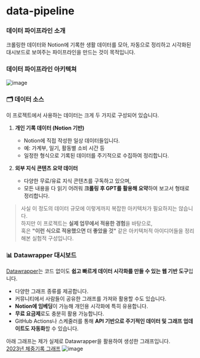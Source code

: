 # data-pipeline

### 데이터 파이프라인 소개
크롤링한 데이터와 Notion에 기록한 생활 데이터를 모아,
자동으로 정리하고 시각화된 대시보드로 보여주는 파이프라인을 만드는 것이 목적입니다.

### 데이터 파이프라인 아키텍쳐
![image](https://github.com/user-attachments/assets/ccf6804c-da18-4ed0-9c43-941c8090216a)


### 🗂 데이터 소스

이 프로젝트에서 사용하는 데이터는 크게 두 가지로 구성되어 있습니다.

1. **개인 기록 데이터 (Notion 기반)**  
   - Notion에 직접 작성한 일상 데이터들입니다.  
   - 예: 가계부, 일기, 활동별 소비 시간 등  
   - 일정한 형식으로 기록된 데이터를 주기적으로 수집하여 정리합니다.

2. **외부 지식 콘텐츠 요약 데이터**  
   - 다양한 무료/유료 지식 콘텐츠를 구독하고 있으며,  
   - 모든 내용을 다 읽기 어려워 **크롤링 후 GPT를 활용해 요약**하여 보고서 형태로 정리합니다.

> 사실 이 정도의 데이터 규모에 이렇게까지 복잡한 아키텍처가 필요하지는 않습니다.  
> 하지만 이 프로젝트는 **실제 업무에서 적용한 경험**을 바탕으로,  
> 혹은 **"이런 식으로 적용했으면 더 좋았을 것"** 같은 아키텍처적 아이디어들을 정리해본 실험적 구성입니다.
  
  
### 📊 Datawrapper 대시보드

[Datawrapper](https://app.datawrapper.de/)는 코드 없이도 **쉽고 빠르게 데이터 시각화를 만들 수 있는 웹 기반 도구**입니다.

- 다양한 그래프 종류를 제공합니다.
- 커뮤니티에서 사람들이 공유한 그래프를 가져와 활용할 수도 있습니다.  
- **Notion에 임베딩**이 가능해 개인용 시각화에 특히 유용합니다.  
- **무료 요금제**로도 충분히 활용 가능합니다.
- GitHub Actions나 스케줄러를 통해 **API 기반으로 주기적인 데이터 및 그래프 업데이트도 자동화**할 수 있습니다.

아래 그래프는 제가 실제로 Datawrapper을 활용하여 생성한 그래프입니다.  
[2023년 체중기록 그래프](https://www.datawrapper.de/_/7zJdR/?v=74)
![image](https://github.com/user-attachments/assets/aa8ca17e-6c2c-4301-930c-e26c5b2641f7)

